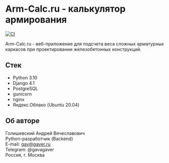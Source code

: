 # Arm-Calc.ru - калькулятор армирования
[![CI](https://github.com/gavagaver/arm-calc/actions/workflows/build_and_tests.yml/badge.svg?branch=main)](https://github.com/gavagaver/arm-calc/actions/workflows/build_and_tests.yml)

Arm-Calc.ru - веб-приложение для подсчета веса сложных арматурных каркасов при проектировании железобетонных конструкций. 

## Стек
- Python 3.10
- Django 4.1
- PostgreSQL
- gunicorn
- nginx
- Яндекс.Облако (Ubuntu 20.04)

## Об авторе
Голишевский Андрей Вячеславович  
Python-разработчик (Backend)  
E-mail: gav@gaver.ru  
Telegram: @gavagaver  
Россия, г. Москва  
